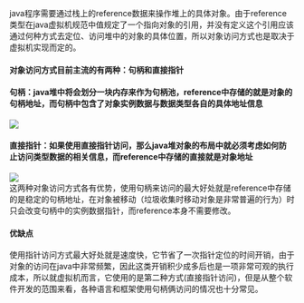 java程序需要通过栈上的reference数据来操作堆上的具体对象。由于reference类型在java虚拟机规范中值规定了一个指向对象的引用，并没有定义这个引用应该通过何种方式去定位、访问堆中的对象的具体位置，所以对象访问方式也是取决于虚拟机实现而定的。
#### 对象访问方式目前主流的有两种：句柄和直接指针
#### 句柄：java堆中将会划分一块内存来作为句柄池，reference中存储的就是对象的句柄地址，而句柄中包含了对象实例数据与数据类型各自的具体地址信息
![](http://img.my.csdn.net/uploads/201209/26/1348659242_7055.jpg)
#### 直接指针：如果使用直接指针访问，那么java堆对象的布局中就必须考虑如何防止访问类型数据的相关信息，而reference中存储的直接就是对象地址
![](http://img.my.csdn.net/uploads/201209/26/1348658605_5211.jpg)<br>
这两种对象访问方式各有优势，使用句柄来访问的最大好处就是reference中存储的是稳定的句柄地址，在对象被移动（垃圾收集时移动对象是非常普遍的行为）时只会改变句柄中的实例数据指针，而reference本身不需要修改。<br>
#### 优缺点
使用指针访问方式最大好处就是速度快，它节省了一次指针定位的时间开销，由于对象的访问在java中非常频繁，因此这类开销积少成多后也是一项非常可观的执行成本，所以就虚拟机而言，它使用的是第二种方式(直接指针访问)，但是从整个软件开发的范围来看，各种语言和框架使用句柄俩访问的情况也十分常见。
